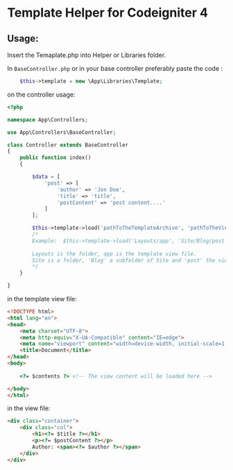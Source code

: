 # Template Helper for Codeigniter 4

## Usage:

Insert the Temaplate.php into Helper or Libraries folder.

In ```BaseController.php``` or in your base controller preferably paste the code :

```PHP 
    $this->template = new \App\Libraries\Template;
```

on the controller usage:

```PHP
<?php

namespace App\Controllers;

use App\Controllers\BaseController;

class Controller extends BaseController
{
    public function index()
    {

        $data = [
            'post' => [
                'author' => 'Jon Doe',
                'title' => 'title',
                'postContent' => 'post content....'
            ]
        ];

        $this->template->load('pathToTheTemplateArchive', 'pathToTheViewArchive', $data);
        /* 
        Example:  $this->template->load('Layouts/app', 'Site/Blog/post', $data); 
        
        Layouts is the folder, app is the template view file.
        Site is a folder, 'Blog' a subfolder of Site and 'post' the view file
        */
    }

}
```

in the template view file:

```html
<!DOCTYPE html>
<html lang="en">
<head>
    <meta charset="UTF-8">
    <meta http-equiv="X-UA-Compatible" content="IE=edge">
    <meta name="viewport" content="width=device-width, initial-scale=1.0">
    <title>Document</title>
</head>
<body>
    
    <?= $contents ?> <!-- The view content will be loaded here -->

</body>
</html>
```

in the view file:

```HTML 
<div class="container">
    <div class="col">
        <h1><?= $title ?></h1>
        <p><?= $postContent ?></p>
        Author: <span><?= $author ?></span>
    </div>
</div>
```
